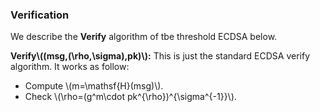 ### Verification

We describe the **Verify** algorithm of tbe threshold ECDSA below.

**Verify\\((msg,(\rho,\sigma),pk)\\):** This is just the standard ECDSA verify algorithm. It works as follow: 

- Compute \\(m=\mathsf{H}(msg)\\).
- Check \\(\rho=(g^m\cdot pk^{\rho})^{\sigma^{-1}}\\).